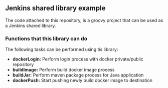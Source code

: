 ## Jenkins shared library example 

The code attached to this repository, is a groovy project that can be used as a Jenkins shared library. 

### Functions that this library can do

The following tasks can be performed using tis library:

- <b>dockerLogin:</b> Perform login process with docker private/public repository 
- <b>buildImage:</b> Perform build docker image process
- <b>buildJar:</b> Perform maven package process for Java application
- <b>dockerPush:</b> Start pushing newly build docker image to destination 
